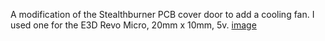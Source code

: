 A modification of the Stealthburner PCB cover door to add a cooling fan. I used one for the E3D Revo Micro, 20mm x 10mm, 5v.
[image](https://github.com/allenrowand/voron_mods/blob/main/v2.4/SB2040%20Fan%20Door/images/image_01.jpg)
